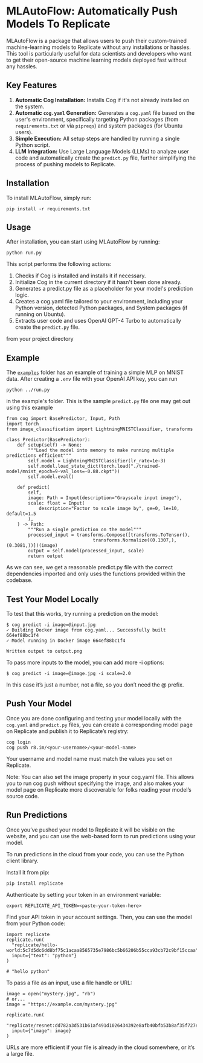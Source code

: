 # MLAutoFlow: Automatically Push Models To Replicate

MLAutoFlow is a package that allows users to push their custom-trained machine-learning models to Replicate without any installations or hassles. This tool is particularly useful for data scientists and developers who want to get their open-source machine learning models deployed fast without any hassles.

## Key Features
1) **Automatic Cog Installation:** Installs Cog if it's not already installed on the system.
2) **Automatic `cog.yaml` Generation:** Generates a `cog.yaml` file based on the user's environment, specifically targeting Python packages (from `requirements.txt` or via `pipreqs`) and system packages (for Ubuntu users).
3) **Simple Execution:** All setup steps are handled by running a single Python script.
4) **LLM Integration:** Use Large Language Models (LLMs) to analyze user code and automatically create the `predict.py` file, further simplifying the process of pushing models to Replicate.

## Installation
To install MLAutoFlow, simply run:

```
pip install -r requirements.txt
```

## Usage
After installation, you can start using MLAutoFlow by running:

```
python run.py
```
This script performs the following actions:

1) Checks if Cog is installed and installs it if necessary.
2) Initialize Cog in the current directory if it hasn't been done already.
3) Generates a predict.py file as a placeholder for your model's prediction logic.
4) Creates a cog.yaml file tailored to your environment, including your Python version, detected Python packages, and System packages (if running on Ubuntu).
6) Extracts user code and uses OpenAI GPT-4 Turbo to automatically create the `predict.py` file.

from your project directory

## Example
The [`examples`](examples) folder has an example of training a simple MLP on MNIST data. After creating a `.env` file with your OpenAI API key, you can run

```
python ../run.py
```

in the example's folder. This is the sample `predict.py` file one may get out using this example

```
from cog import BasePredictor, Input, Path
import torch
from image_classification import LightningMNISTClassifier, transforms

class Predictor(BasePredictor):
    def setup(self) -> None:
        """Load the model into memory to make running multiple predictions efficient"""
        self.model = LightningMNISTClassifier(lr_rate=1e-3)
        self.model.load_state_dict(torch.load("./trained-model/mnist_epoch=9-val_loss=-0.88.ckpt"))
        self.model.eval()

    def predict(
        self,
        image: Path = Input(description="Grayscale input image"),
        scale: float = Input(
            description="Factor to scale image by", ge=0, le=10, default=1.5
        ),
    ) -> Path:
        """Run a single prediction on the model"""
        processed_input = transforms.Compose([transforms.ToTensor(),
                                transforms.Normalize((0.1307,), (0.3081,))])(image)
        output = self.model(processed_input, scale)
        return output
```
As we can see, we get a reasonable predict.py file with the correct dependencies imported and only uses the functions provided within the codebase.

## Test Your Model Locally
To test that this works, try running a prediction on the model:

```
$ cog predict -i image=@input.jpg
✓ Building Docker image from cog.yaml... Successfully built 664ef88bc1f4
✓ Model running in Docker image 664ef88bc1f4

Written output to output.png
```

To pass more inputs to the model, you can add more -i options:

```
$ cog predict -i image=@image.jpg -i scale=2.0
```

In this case it’s just a number, not a file, so you don’t need the @ prefix.

## Push Your Model
Once you are done configuring and testing your model locally with the `cog.yaml` and `predict.py` files, you can create a corresponding model page on Replicate and publish it to Replicate’s registry:

```
cog login
cog push r8.im/<your-username>/<your-model-name>
```

Your username and model name must match the values you set on Replicate.

Note: You can also set the image property in your cog.yaml file. This allows you to run cog push without specifying the image, and also makes your model page on Replicate more discoverable for folks reading your model’s source code.

## Run Predictions
Once you’ve pushed your model to Replicate it will be visible on the website, and you can use the web-based form to run predictions using your model.

To run predictions in the cloud from your code, you can use the Python client library.

Install it from pip:

```
pip install replicate
```

Authenticate by setting your token in an environment variable:

```
export REPLICATE_API_TOKEN=<paste-your-token-here>
```

Find your API token in your account settings. Then, you can use the model from your Python code:

```
import replicate
replicate.run(
  "replicate/hello-world:5c7d5dc6dd8bf75c1acaa8565735e7986bc5b66206b55cca93cb72c9bf15ccaa",
  input={"text": "python"}
)

# "hello python"
```

To pass a file as an input, use a file handle or URL:

```
image = open("mystery.jpg", "rb")
# or...
image = "https://example.com/mystery.jpg"

replicate.run(
  "replicate/resnet:dd782a3d531b61af491d1026434392e8afb40bfb53b8af35f727e80661489767",
  input={"image": image}
)
```
URLs are more efficient if your file is already in the cloud somewhere, or it’s a large file.

